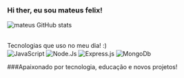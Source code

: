 ### Hi ther, eu sou mateus felix!
![mateus GitHub stats](https://github-readme-stats.vercel.app/api?username=mateusfelix&show_icons=true&theme=onedark)
<div style="display: inline-block;"><br>
    Tecnologias que uso no meu dia! :)<br>
    <img align="center" src="https://img.shields.io/badge/JavaScript-F7DF1E?style=for-the-badge&logo=javascript&logoColor=black" alt="JavaScript">
    <img  align="center" src="https://img.shields.io/badge/Node.js-43853D?style=for-the-badge&logo=node.js&logoColor=white" alt="Node.Js">
    <img align="center" src="https://img.shields.io/badge/Express.js-404D59?style=for-the-badge" alt="Express.js">
    <img align="center" src="https://img.shields.io/badge/MongoDB-4EA94B?style=for-the-badge&logo=mongodb&logoColor=white" alt="MongoDb">
    
###Apaixonado por tecnologia, educação e novos projetos!
    
